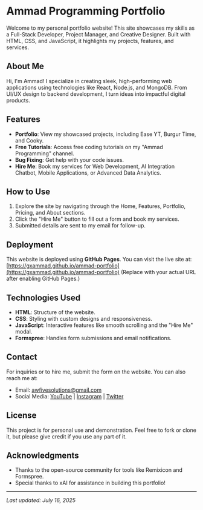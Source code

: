 # Ammad Programming Portfolio

Welcome to my personal portfolio website! This site showcases my skills as a Full-Stack Developer, Project Manager, and Creative Designer. Built with HTML, CSS, and JavaScript, it highlights my projects, features, and services.

## About Me
Hi, I'm Ammad! I specialize in creating sleek, high-performing web applications using technologies like React, Node.js, and MongoDB. From UI/UX design to backend development, I turn ideas into impactful digital products.

## Features
- **Portfolio**: View my showcased projects, including Ease YT, Burgur Time, and Cooky.
- **Free Tutorials**: Access free coding tutorials on my "Ammad Programming" channel.
- **Bug Fixing**: Get help with your code issues.
- **Hire Me**: Book my services for Web Development, AI Integration Chatbot, Mobile Applications, or Advanced Data Analytics.

## How to Use
1. Explore the site by navigating through the Home, Features, Portfolio, Pricing, and About sections.
2. Click the "Hire Me" button to fill out a form and book my services.
3. Submitted details are sent to my email for follow-up.

## Deployment
This website is deployed using **GitHub Pages**. You can visit the live site at:
[https://gxammad.github.io/ammad-portfolio](https://gxammad.github.io/ammad-portfolio)
(Replace with your actual URL after enabling GitHub Pages.)

## Technologies Used
- **HTML**: Structure of the website.
- **CSS**: Styling with custom designs and responsiveness.
- **JavaScript**: Interactive features like smooth scrolling and the "Hire Me" modal.
- **Formspree**: Handles form submissions and email notifications.

## Contact
For inquiries or to hire me, submit the form on the website. You can also reach me at:
- Email: [awfivesolutions@gmail.com](mailto:awfivesolutions@gmail.com)
- Social Media: [YouTube](https://youtube.com) | [Instagram](https://instagram.com) | [Twitter](https://twitter.com)

## License
This project is for personal use and demonstration. Feel free to fork or clone it, but please give credit if you use any part of it.

## Acknowledgments
- Thanks to the open-source community for tools like Remixicon and Formspree.
- Special thanks to xAI for assistance in building this portfolio!

---

*Last updated: July 16, 2025*